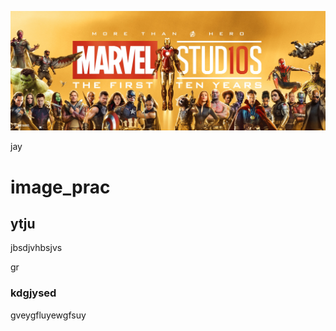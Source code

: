 ![MCU](Marvel-10-Years-Banner.jpg "Main Image")

jay
# image_prac

## ytju

jbsdjvhbsjvs

gr

### kdgjysed
gveygfluyewgfsuy